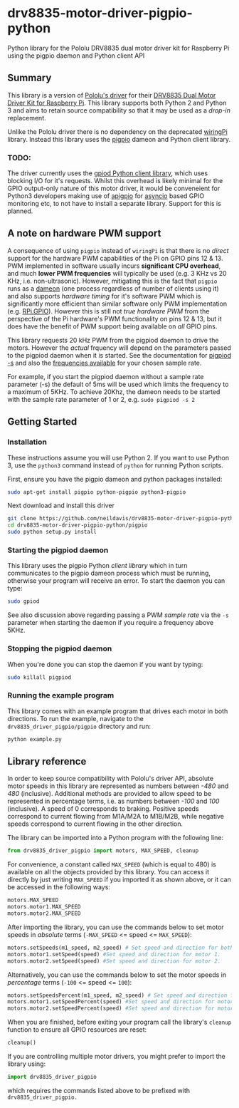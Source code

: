 # drv8835-motor-driver-pigpio-python
Python library for the Pololu DRV8835 dual motor driver kit for Raspberry Pi using the pigpio daemon and Python client API

## Summary
This library is a version of [Pololu's driver](https://github.com/pololu/drv8835-motor-driver-rpi) for their [DRV8835 Dual Motor Driver Kit for Raspberry Pi](https://www.pololu.com/product/2753). This library supports both Python 2 and Python 3 and aims to retain source compatibility so that it may be used as a *drop-in* replacement.

Unlike the Pololu driver there is no dependency on the deprecated [wiringPi](http://wiringpi.com/) library. Instead this library uses the [pigpio](http://abyz.me.uk/rpi/pigpio/) dameon and Python client library.

### TODO:
The driver currently uses the [gpiod Python client library](http://abyz.me.uk/rpi/pigpio/python.html), which uses blocking I/O for it's requests. Whilst this overhead is likely minimal for the GPIO output-only nature of this motor driver, it would be conveneient for Python3 developers making use of [apigpio](https://github.com/PierreRust/apigpio) for [asyncio](https://docs.python.org/3/library/asyncio.html) based GPIO monitoring etc, to not have to install a separate library. Support for this is planned.

## A note on hardware PWM support
A consequence of using `pigpio` instead of `wiringPi` is that there is no *direct* support for the hardware PWM capabilities of the Pi on GPIO pins 12 & 13. PWM implemented in software usually incurs **significant CPU overhead**, and much **lower PWM frequencies** will typically be used (e.g. 3 KHz vs 20 KHz, i.e. non-ultrasonic).  However, mitigating this is the fact that `pigpio` runs as a [dameon](http://abyz.me.uk/rpi/pigpio/pigpiod.html) (one process regardless of number of clients using it) and also supports *hardware timing* for it's software PWM which is significantly more efficient than similar software only PWM implementation (e.g. [RPi.GPIO](https://pypi.org/project/RPi.GPIO/)). However this is still not *true hardware PWM* from the perspective of the Pi hardware's PWM functionality on pins 12 & 13, but it does have the benefit of PWM support being available on *all* GPIO pins.

This library requests 20&nbsp;kHz PWM from the pigpiod daemon to drive the motors. However the *actual* frquency will depend on the parameters passed to the pigpiod daemon when it is started. See the documentation for [pigpiod -s](http://abyz.me.uk/rpi/pigpio/pigpiod.html) and also the [frequencies available](http://abyz.me.uk/rpi/pigpio/python.html#set_PWM_frequency) for your chosen sample rate.

For example, if you start the pigpiod daemon without a sample rate parameter (-s) the default of 5ms will be used which limits the frequency to a maximum of 5KHz. To achieve 20Khz, the dameon needs to be started with the sample rate parameter of 1 or 2, e.g. ```sudo pigpiod -s 2```

## Getting Started

### Installation
These instructions assume you will use Python 2. If you want to use Python 3, use the ```python3``` command instead of ```python``` for running Python scripts.

First, ensure you have the pigpio dameon and python packages installed:
```bash
sudo apt-get install pigpio python-pigpio python3-pigpio
```

Next download and install this driver
```bash
git clone https://github.com/neildavis/drv8835-motor-driver-pigpio-python
cd drv8835-motor-driver-pigpio-python/pigpio
sudo python setup.py install
```

### Starting the pigpiod daemon
This library uses the pigpio Python *client library* which in turn communicates to the pigpio dameon process which must be running, otherwise your program will receive an error. To start the daemon you can type:
```bash
sudo gpiod
```
See also discussion above regarding passing a PWM *sample rate* via the ```-s``` parameter when starting the daemon if you require a frequency above 5KHz.

### Stopping the pigpiod daemon
When you're done you can stop the daemon if you want by typing:
```bash
sudo killall pigpiod
```

### Running the example program
This library comes with an example program that drives each motor in both directions.  To run the example, navigate to the `drv8835_driver_pigpio/pigpio` directory and run:

```bash
python example.py
```

## Library reference
In order to keep source compatibility with Pololu's driver API, absolute motor speeds in this library are represented as numbers between *-480* and *480* (inclusive).  Additional methods are provided to allow speed to be represented in percentage terms, i.e. as numbers between *-100* and *100* (inclusive).  A speed of 0 corresponds to braking.  Positive speeds correspond to current flowing from M1A/M2A to M1B/M2B, while negative speeds correspond to current flowing in the other direction.

The library can be imported into a Python program with the following line:

```python
from drv8835_driver_pigpio import motors, MAX_SPEED, cleanup
```

For convenience, a constant called ```MAX_SPEED``` (which is equal to 480) is available on all the objects provided by this library.  You can access it directly by just writing ```MAX_SPEED``` if you imported it as shown above, or it can be accessed in the following ways:

```python
motors.MAX_SPEED
motors.motor1.MAX_SPEED
motors.motor2.MAX_SPEED
```

After importing the library, you can use the commands below to set motor speeds in *absolute* terms (```-MAX_SPEED``` <= speed <= ```MAX_SPEED```):

```python
motors.setSpeeds(m1_speed, m2_speed) # Set speed and direction for both motor 1 and motor 2.
motors.motor1.setSpeed(speed) #Set speed and direction for motor 1.
motors.motor2.setSpeed(speed) #Set speed and direction for motor 2.
```

Alternatively, you can use the commands below to set the motor speeds in *percentage* terms (```-100``` <= speed <= ```100```):

```python
motors.setSpeedsPercent(m1_speed, m2_speed) # Set speed and direction for both motor 1 and motor 2.
motors.motor1.setSpeedPercent(speed) #Set speed and direction for motor 1.
motors.motor2.setSpeedPercent(speed) #Set speed and direction for motor 2.
```

When you are finished, before exiting your program call the library's `cleanup` function to ensure all GPIO resources are reset:

 ```python
 cleanup()
 ```

If you are controlling multiple motor drivers, you might prefer to import the library using:
 ```python
 import drv8835_driver_pigpio
 ```
 which requires the commands listed above to be prefixed with ```drv8835_driver_pigpio.```

 